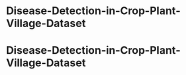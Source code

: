# Disease-Detection-in-Crop-Plant-Village-Dataset
# Disease-Detection-in-Crop-Plant-Village-Dataset
